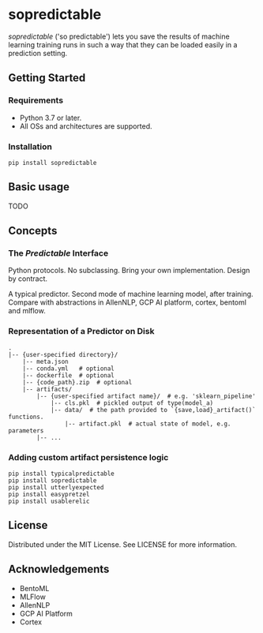 # sopredictable

*sopredictable* ('so predictable') lets you save the results of machine learning training 
runs  in such a way that they can be loaded
easily in a prediction setting.


## Getting Started

### Requirements

- Python 3.7 or later.
- All OSs and architectures are supported.

### Installation

```
pip install sopredictable
```

## Basic usage

TODO



## Concepts

### The *Predictable* Interface

Python protocols. No subclassing. Bring your own implementation. Design by contract.

A typical predictor. Second mode of machine learning model, after training. Compare with
abstractions in AllenNLP, GCP AI platform, cortex, bentoml and mlflow.

### Representation of a Predictor on Disk

```
.
|-- {user-specified directory}/
    |-- meta.json
    |-- conda.yml   # optional
    |-- dockerfile  # optional
    |-- {code_path}.zip  # optional
    |-- artifacts/
        |-- {user-specified artifact name}/  # e.g. 'sklearn_pipeline'
            |-- cls.pkl  # pickled output of type(model_a)
            |-- data/  # the path provided to `{save,load}_artifact()` functions.
                |-- artifact.pkl  # actual state of model, e.g. parameters
        |-- ...
```

### Adding custom artifact persistence logic


```
pip install typicalpredictable
pip install sopredictable
pip install utterlyexpected
pip install easypretzel
pip install usablerelic
```


## License

Distributed under the MIT License. See LICENSE for more information.

## Acknowledgements

- BentoML
- MLFlow
- AllenNLP
- GCP AI Platform
- Cortex



